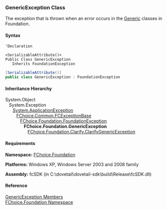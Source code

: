 ﻿### GenericException Class

The exception that is thrown when an error occurs in the [Generic](fcSDK~FChoice.Foundation.FCGeneric.md) classes in Foundation.

#### Syntax

```vbnet
'Declaration

<SerializableAttribute()>
Public Class GenericException 
   Inherits FoundationException
```

```csharp
[SerializableAttribute()]
public class GenericException : FoundationException
```

#### Inheritance Hierarchy

System.Object  
   System.Exception  
      [System.ApplicationException](#)  
         [FChoice.Common.FCExceptionBase](FChoice.Common~FChoice.Common.FCExceptionBase.md)  
            [FChoice.Foundation.FoundationException](fcSDK~FChoice.Foundation.FoundationException.md)  
               **FChoice.Foundation.GenericException**  
                  [FChoice.Foundation.Clarify.ClarifyGenericException](fcSDK~FChoice.Foundation.Clarify.ClarifyGenericException.md)  

#### Requirements

**Namespace:** [FChoice.Foundation](fcSDK~FChoice.Foundation_namespace.md)

**Platforms:** Windows XP, Windows Server 2003 and 2008 family

**Assembly:** fcSDK (in C:\\dovetail\\dovetail-sdk\\build\\Release\\fcSDK.dll)

#### Reference

[GenericException Members](fcSDK~FChoice.Foundation.GenericException_members.md)  
[FChoice.Foundation Namespace](fcSDK~FChoice.Foundation_namespace.md)